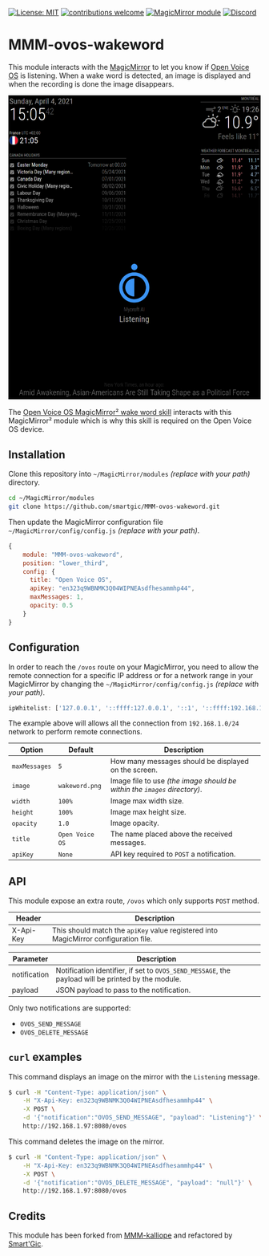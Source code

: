 [![License: MIT](https://img.shields.io/badge/License-MIT-yellow.svg)](https://opensource.org/licenses/MIT) [![contributions welcome](https://img.shields.io/badge/contributions-welcome-pink.svg?style=flat)](https://github.com/smartgic/MMM-ovos-wakeword/pulls) [![MagicMirror module](https://img.shields.io/badge/MagicMirror-module-blue)](https://magicmirror.builders/) [![Discord](https://img.shields.io/discord/809074036733902888)](https://discord.com/invite/sHM3Duz5d3)

# MMM-ovos-wakeword

This module interacts with the [MagicMirror](https://magicmirror.builders/) to let you know if [Open Voice OS](https://openvoiceos.org/) is listening. When a wake word is detected, an image is displayed and when the recording is done the image disappears.

<img src='docs/screenshot.png' width='800'/>

The [Open Voice OS MagicMirror² wake word skill](https://github.com/smartgic/skill-ovos-mm-wakeword) interacts with this MagicMirror² module which is why this skill is required on the Open Voice OS device.

## Installation

Clone this repository into `~/MagicMirror/modules` _(replace with your path)_ directory.

```bash
cd ~/MagicMirror/modules
git clone https://github.com/smartgic/MMM-ovos-wakeword.git
```

Then update the MagicMirror configuration file `~/MagicMirror/config/config.js` _(replace with your path)_.

```js
{
    module: "MMM-ovos-wakeword",
    position: "lower_third",
    config: {
      title: "Open Voice OS",
      apiKey: "en323q9WBNMK3Q04WIPNEAsdfhesammhp44",
      maxMessages: 1,
      opacity: 0.5
    }
}
```

## Configuration

In order to reach the `/ovos` route on your MagicMirror, you need to allow the remote connection for a specific IP address or for a network range in your MagicMirror by changing the `~/MagicMirror/config/config.js` _(replace with your path)_.

```js
ipWhitelist: ['127.0.0.1', '::ffff:127.0.0.1', '::1', '::ffff:192.168.1.1/24'];
```

The example above will allows all the connection from `192.168.1.0/24` network to perform remote connections.

| Option        | Default         | Description                                                              |
| ------------- | --------------- | ------------------------------------------------------------------------ |
| `maxMessages` | `5`             | How many messages should be displayed on the screen.                     |
| `image`       | `wakeword.png`  | Image file to use _(the image should be within the `images` directory)_. |
| `width`       | `100%`          | Image max width size.                                                    |
| `height`      | `100%`          | Image max height size.                                                   |
| `opacity`     | `1.0`           | Image opacity.                                                           |
| `title`       | `Open Voice OS` | The name placed above the received messages.                             |
| `apiKey`      | `None`          | API key required to `POST` a notification.                               |

## API

This module expose an extra route, `/ovos` which only supports `POST` method.

| Header    | Description                                                                          |
| --------- | ------------------------------------------------------------------------------------ |
| X-Api-Key | This should match the `apiKey` value registered into MagicMirror configuration file. |

| Parameter    | Description                                                                                        |
| ------------ | -------------------------------------------------------------------------------------------------- |
| notification | Notification identifier, if set to `OVOS_SEND_MESSAGE`, the payload will be printed by the module. |
| payload      | JSON payload to pass to the notification.                                                          |

Only two notifications are supported:

- `OVOS_SEND_MESSAGE`
- `OVOS_DELETE_MESSAGE`

## `curl` examples

This command displays an image on the mirror with the `Listening` message.

```bash
$ curl -H "Content-Type: application/json" \
    -H "X-Api-Key: en323q9WBNMK3Q04WIPNEAsdfhesammhp44" \
    -X POST \
    -d '{"notification":"OVOS_SEND_MESSAGE", "payload": "Listening"}' \
    http://192.168.1.97:8080/ovos
```

This command deletes the image on the mirror.

```bash
$ curl -H "Content-Type: application/json" \
    -H "X-Api-Key: en323q9WBNMK3Q04WIPNEAsdfhesammhp44" \
    -X POST \
    -d '{"notification":"OVOS_DELETE_MESSAGE", "payload": "null"}' \
    http://192.168.1.97:8080/ovos
```

## Credits

This module has been forked from [MMM-kalliope](https://github.com/kalliope-project/MMM-kalliope) and refactored by [Smart'Gic](https://smartgic.io).
